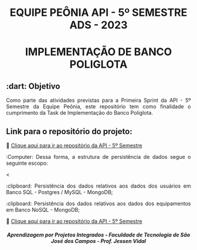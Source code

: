 <h1 align="center">EQUIPE PEÔNIA
API - 5º SEMESTRE ADS - 2023 </h1>

<h1 align="center"> IMPLEMENTAÇÃO DE BANCO POLIGLOTA</h1>

<h2> :dart: Objetivo</h2>

<p align="justify"> Como parte das atividades previstas para a Primeira Sprint da API - 5º Semestre da Equipe Peônia, este repositório tem como finalidade o cumprimento da Task de Implementação do Banco Poliglota.</p>

<h2>Link para o repositório do projeto:</h2>

:dart: [Clique aqui para ir ao repositório da API - 5º Semestre](https://github.com/peonia-api/API_5_Semestre)

<p align="justify"> :Computer: Dessa forma, a estrutura de persistência de dados segue o seguinte escopo:</p><

<p align="justify"> :clipboard: Persistência dos dados relativos aos dados dos usuários em Banco SQL - Postgres / MySQL - MongoDB;</p>

<p align="justify"> :clipboard: Persistência dos dados relativos aos dados dos equipamentos em Banco NoSQL - MongoDB;</p>

:dart: [Clique aqui para ir ao repositório da API - 5º Semestre](https://github.com/peonia-api/API_5_Semestre)

<h5 align="center"> Aprendizagem por Projetos Integrados - Faculdade de Tecnologia de São José dos Campos - Prof. Jessen Vidal </h5>
